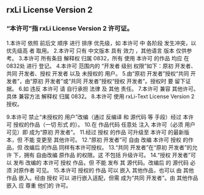 ## rxLi License Version 2

### “本许可”指 rxLi License Version 2 许可证。
1.本许可 依照 前后文 顺序 进行 排序 优先级，如 本许可 中 各阶段 发生冲突，以 优先级高 者 取用。
2.本许可 只有 中文版本 具有 效力 ，其他语言 版本 仅供参考。
3.本许可 所有条目 解释权 归属 0832，所有 使用 本许可 的作品 均应 在 0832处 进行 登记。
4.本许可 范围内的 “开发者 级别 权限”如下：原初 开发者、共同 开发者、授权 开发者 以及 未授权的 用户。
5.由“原初 开发者”授权“共同 开发者”，由“原初 开发者”或“共同 开发者”授权“授权 开发者”。授权时 要 留下证据。
6.如 违反 本许可 请 自行承担 法律 及 其他 责任。
7.本许可 兼容 其他许可。具体 兼容方法 解释权 归属 0832。
8.本许可 使用 rxLi-Text License Version 2 授权。

9.本许可 禁止“未授权的 用户”改编（通过 反编译 和 源代码 等 手段）经过 本许可 授权的作品（一切 形式 的）。
10.在 作品代码 任意处 注入 本许可（必须 用户可见）即 成为“原初 开发者”。
11.经过 授权 的作品 可升级至 本许可 的最新版本，但 不能 变更至 其他许可。
12.“原初 开发者”可 自由 改编 本许可 授权 的作品，但 改编后 的作品 同样有本许可授权。
13.“共同 开发者”在“原初 开发者”的允许 下，拥有 自由改编 原作品 的权限。这 不包括 升级许可。
14.“授权 开发者”可以 发布 改编的 本许可 授权 作品，但 不能 发布 其 源代码。改编后 的 源代码 必须 对原作者 可见。
15.本许可 授权的 作品 可以 嵌入 其他作品，也可以 由 其他作品 嵌入。经由 授权 可以 进行嵌入适配，但需 成为“共同 开发者”。由 其他作品 嵌入 应 尊重 他们的 许可。
